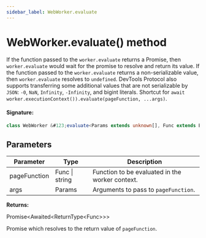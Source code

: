 ```yaml
---
sidebar_label: WebWorker.evaluate
---
```


# WebWorker.evaluate() method

If the function passed to the `worker.evaluate` returns a Promise, then `worker.evaluate` would wait for the promise to resolve and return its value. If the function passed to the `worker.evaluate` returns a non-serializable value, then `worker.evaluate` resolves to `undefined`. DevTools Protocol also supports transferring some additional values that are not serializable by `JSON`: `-0`, `NaN`, `Infinity`, `-Infinity`, and bigint literals. Shortcut for `await worker.executionContext()).evaluate(pageFunction, ...args)`.

#### Signature:

```typescript
class WebWorker &#123;evaluate<Params extends unknown[], Func extends EvaluateFunc<Params> = EvaluateFunc<Params>>(pageFunction: Func | string, ...args: Params): Promise<Awaited<ReturnType<Func>>>;&#125;
```

## Parameters

| Parameter    | Type           | Description                                     |
| ------------ | -------------- | ----------------------------------------------- |
| pageFunction | Func \| string | Function to be evaluated in the worker context. |
| args         | Params         | Arguments to pass to <code>pageFunction</code>. |

**Returns:**

Promise&lt;Awaited&lt;ReturnType&lt;Func&gt;&gt;&gt;

Promise which resolves to the return value of `pageFunction`.
